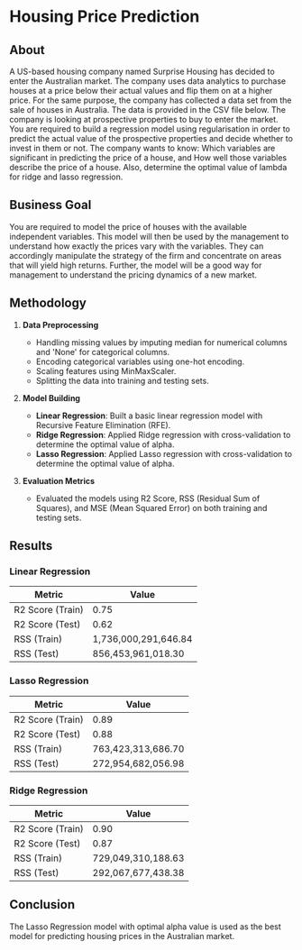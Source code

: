 # Housing Price Prediction

## About
A US-based housing company named Surprise Housing has decided to enter the Australian market. The company uses data analytics to purchase houses at a price below their actual values and flip them on at a higher price. For the same purpose, the company has collected a data set from the sale of houses in Australia. The data is provided in the CSV file below.
The company is looking at prospective properties to buy to enter the market. You are required to build a regression model using regularisation in order to predict the actual value of the prospective properties and decide whether to invest in them or not.
The company wants to know:
Which variables are significant in predicting the price of a house, and
How well those variables describe the price of a house.
Also, determine the optimal value of lambda for ridge and lasso regression.

## Business Goal
You are required to model the price of houses with the available independent variables. This model will then be used by the management to understand how exactly the prices vary with the variables. They can accordingly manipulate the strategy of the firm and concentrate on areas that will yield high returns. Further, the model will be a good way for management to understand the pricing dynamics of a new market.
## Methodology
1. **Data Preprocessing**
   - Handling missing values by imputing median for numerical columns and 'None' for categorical columns.
   - Encoding categorical variables using one-hot encoding.
   - Scaling features using MinMaxScaler.
   - Splitting the data into training and testing sets.

2. **Model Building**
   - **Linear Regression**: Built a basic linear regression model with Recursive Feature Elimination (RFE).
   - **Ridge Regression**: Applied Ridge regression with cross-validation to determine the optimal value of alpha.
   - **Lasso Regression**: Applied Lasso regression with cross-validation to determine the optimal value of alpha.

3. **Evaluation Metrics**
   - Evaluated the models using R2 Score, RSS (Residual Sum of Squares), and MSE (Mean Squared Error) on both training and testing sets.

## Results

### Linear Regression
| Metric              | Value                |
|---------------------|----------------------|
| R2 Score (Train)    | 0.75                 |
| R2 Score (Test)     | 0.62                 |
| RSS (Train)         | 1,736,000,291,646.84 |
| RSS (Test)          | 856,453,961,018.30   |

### Lasso Regression
| Metric              | Value                |
|---------------------|----------------------|
| R2 Score (Train)    | 0.89                 |
| R2 Score (Test)     | 0.88                 |
| RSS (Train)         | 763,423,313,686.70   |
| RSS (Test)          | 272,954,682,056.98   |

### Ridge Regression
| Metric              | Value                |
|---------------------|----------------------|
| R2 Score (Train)    | 0.90                 |
| R2 Score (Test)     | 0.87                 |
| RSS (Train)         | 729,049,310,188.63   |
| RSS (Test)          | 292,067,677,438.38   |



## Conclusion
The Lasso Regression model with optimal alpha value is used  as the best model for predicting housing prices in the Australian market.
